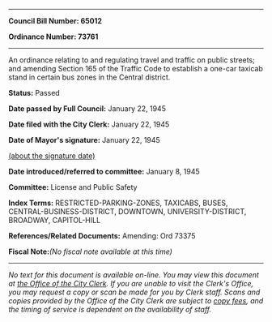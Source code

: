 

********

**Council Bill Number: 65012**
   
**Ordinance Number: 73761**
********

 An ordinance relating to and regulating travel and traffic on public streets; and amending Section 165 of the Traffic Code to establish a one-car taxicab stand in certain bus zones in the Central district.

**Status:** Passed
   
**Date passed by Full Council:** January 22, 1945
   
**Date filed with the City Clerk:** January 22, 1945
   
**Date of Mayor's signature:** January 22, 1945
   
[(about the signature date)](/~public/approvaldate.htm)
   
   
   
**Date introduced/referred to committee:** January 8, 1945
   
**Committee:** License and Public Safety
   
   
**Index Terms:** RESTRICTED-PARKING-ZONES, TAXICABS, BUSES, CENTRAL-BUSINESS-DISTRICT, DOWNTOWN, UNIVERSITY-DISTRICT, BROADWAY, CAPITOL-HILL

**References/Related Documents:** Amending: Ord 73375

**Fiscal Note:**_(No fiscal note available at this time)_
********

_No text for this document is available on-line. You may view this document at [the Office of the City Clerk](http://www.seattle.gov/leg/clerk/contactUs.htm). If you are unable to visit the Clerk's Office, you may request a copy or scan be made for you by Clerk staff. Scans and copies provided by the Office of the City Clerk are subject to [copy fees](http://clerk.seattle.gov/~public/clerkfees.htm), and the timing of service is dependent on the availability of staff._

